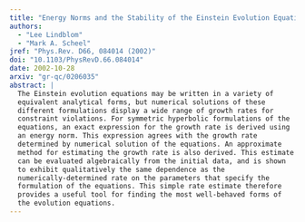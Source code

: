 ```yaml
---
title: "Energy Norms and the Stability of the Einstein Evolution Equations"
authors:
  - "Lee Lindblom"
  - "Mark A. Scheel"
jref: "Phys.Rev. D66, 084014 (2002)"
doi: "10.1103/PhysRevD.66.084014"
date: 2002-10-28
arxiv: "gr-qc/0206035"
abstract: |
  The Einstein evolution equations may be written in a variety of
  equivalent analytical forms, but numerical solutions of these
  different formulations display a wide range of growth rates for
  constraint violations. For symmetric hyperbolic formulations of the
  equations, an exact expression for the growth rate is derived using
  an energy norm. This expression agrees with the growth rate
  determined by numerical solution of the equations. An approximate
  method for estimating the growth rate is also derived. This estimate
  can be evaluated algebraically from the initial data, and is shown
  to exhibit qualitatively the same dependence as the
  numerically-determined rate on the parameters that specify the
  formulation of the equations. This simple rate estimate therefore
  provides a useful tool for finding the most well-behaved forms of
  the evolution equations.
---
```

